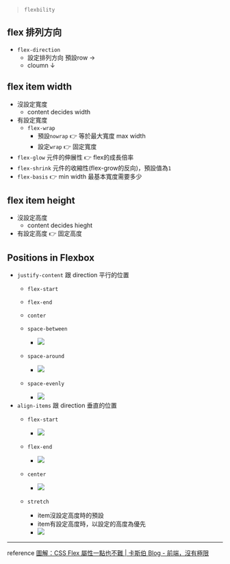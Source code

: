 > `flexbility`


## flex 排列方向
- `flex-direction`
	- 設定排列方向 預設row →
	- cloumn ↓

## flex item width
- 沒設定寬度
	- content decides width
- 有設定寬度
	- `flex-wrap`
		- 預設`nowrap` 👉 等於最大寬度 max width
		- 設定`wrap`   👉 固定寬度
- `flex-glow` 
	元件的伸展性 👉 flex的成長倍率
- `flex-shrink`
	元件的收縮性(flex-grow的反向)，預設值為`1`
- `flex-basis` 👉 min width
	最基本寬度需要多少 

## flex item height
- 沒設定高度
	- content decides hieght
- 有設定高度 👉 固定高度

## Positions in Flexbox
- `justify-content`
	跟 direction 平行的位置
	- `flex-start`
	- `flex-end`
	- `conter`
	- `space-between`
		- ![](https://i.imgur.com/Y86jRBU.png)

	- `space-around`
		- ![](https://i.imgur.com/ASWagxN.png)

	- `space-evenly`
		- ![](https://i.imgur.com/AB6dQjT.png)
- `align-items`
	跟 direction 垂直的位置
	- `flex-start`
		- ![](https://i.imgur.com/llh1Nld.png)

	- `flex-end`
		- ![](https://i.imgur.com/Fi7ZqE5.png)

	- `center`
		- ![](https://i.imgur.com/swkg1YU.png)
	- `stretch` 
		- item沒設定高度時的預設
		- item有設定高度時，以設定的高度為優先
		- ![](https://i.imgur.com/BnRv9o7.png)




---
reference
[圖解：CSS Flex 屬性一點也不難 | 卡斯伯 Blog - 前端，沒有極限](https://wcc723.github.io/css/2017/07/21/css-flex/)